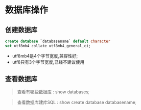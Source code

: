 # 数据库操作
## 创建数据库
```sql
create database `databasename` default character 
set utf8mb4 collate utf8mb4_general_ci;
```
* utf8mb4是4个字节宽度,兼容性好;
* utf8只有3个字节宽度,已经不建议使用

## 查看数据库

> 查看有哪些数据库 : show databases;

> 查看数据库建库SQL : show create database databasename;